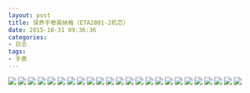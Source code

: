 ```yaml
---
layout: post
title: 保养手卷英纳格（ETA2801-2机芯）
date: 2015-10-31 09:36:36
categories:
- 日志
tags:
- 手表
---
```


![](http://i1328.photobucket.com/albums/w532/xwlogic/IMG_4324_zpsyiysvi8w.jpg)
![](http://i1328.photobucket.com/albums/w532/xwlogic/IMG_4325_zpshraa0cvv.jpg)
![](http://i1328.photobucket.com/albums/w532/xwlogic/IMG_4386_zpsg3efomy3.jpg)
![](http://i1328.photobucket.com/albums/w532/xwlogic/IMG_4327_zpsfn9zxryy.jpg)
![](http://i1328.photobucket.com/albums/w532/xwlogic/IMG_4328_zps7ywz3osl.jpg)
![](http://i1328.photobucket.com/albums/w532/xwlogic/IMG_4329_zpsc7ny7lrd.jpg)
![](http://i1328.photobucket.com/albums/w532/xwlogic/IMG_4331_zpspaybndwz.jpg)
![](http://i1328.photobucket.com/albums/w532/xwlogic/IMG_4332_zpsenzs5mjd.jpg)
![](http://i1328.photobucket.com/albums/w532/xwlogic/IMG_4333_zpsjlx8ddu7.jpg)
![](http://i1328.photobucket.com/albums/w532/xwlogic/IMG_4334_zpsujaydfjt.jpg)
![](http://i1328.photobucket.com/albums/w532/xwlogic/IMG_4336_zps8bzhklse.jpg)
![](http://i1328.photobucket.com/albums/w532/xwlogic/IMG_4338_zpsg9cmx2tr.jpg)
![](http://i1328.photobucket.com/albums/w532/xwlogic/IMG_4343_zpsgrr44djn.jpg)
![](http://i1328.photobucket.com/albums/w532/xwlogic/IMG_4344_zpsbfrxehfg.jpg)
![](http://i1328.photobucket.com/albums/w532/xwlogic/IMG_4346_zps8ulk3nlr.jpg)
![](http://i1328.photobucket.com/albums/w532/xwlogic/IMG_4347_zpspfgnt6hz.jpg)
![](http://i1328.photobucket.com/albums/w532/xwlogic/IMG_4348_zpsudlugzrx.jpg)
![](http://i1328.photobucket.com/albums/w532/xwlogic/IMG_4350_zpssf7op05n.jpg)
![](http://i1328.photobucket.com/albums/w532/xwlogic/IMG_4351_zpsqisotho4.jpg)
![](http://i1328.photobucket.com/albums/w532/xwlogic/IMG_4352_zpsvqwje1dc.jpg)
![](http://i1328.photobucket.com/albums/w532/xwlogic/IMG_4353_zpspjv4scxi.jpg)
![](http://i1328.photobucket.com/albums/w532/xwlogic/IMG_4354_zpsm0oneqdv.jpg)
![](http://i1328.photobucket.com/albums/w532/xwlogic/IMG_4357_zps4obub1ft.jpg)
![](http://i1328.photobucket.com/albums/w532/xwlogic/IMG_4388_zpsyx8qnzxd.jpg)
